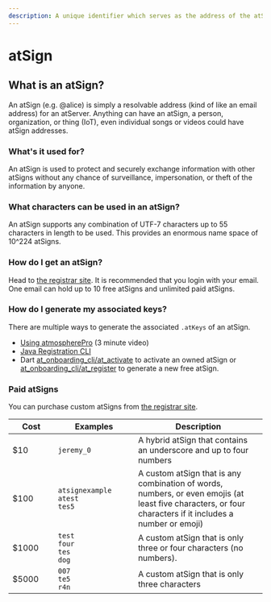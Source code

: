 ```yaml
---
description: A unique identifier which serves as the address of the atServer
---
```


# atSign

## What is an atSign?

An atSign (e.g. @alice) is simply a resolvable address (kind of like an email address) for an atServer. Anything can have an atSign, a person, organization, or thing (IoT), even individual songs or videos could have atSign addresses.

### What's it used for?

An atSign is used to protect and securely exchange information with other atSigns without any chance of surveillance, impersonation, or theft of the information by anyone.

### What characters can be used in an atSign?

An atSign supports any combination of UTF-7 characters up to 55 characters in length to be used. This provides an enormous name space of 10^224 atSigns.

### How do I get an atSign?

Head to [the registrar site](https://my.atsign.com/go). It is recommended that you login with your email. One email can hold up to 10 free atSigns and unlimited paid atSigns.

### How do I generate my associated keys?

There are multiple ways to generate the associated `.atKeys` of an atSign.&#x20;

* [Using atmospherePro](https://www.youtube.com/watch?v=8xJnbsuF4C8) (3 minute video)
* [Java Registration CLI](https://github.com/atsign-foundation/at\_java/blob/trunk/getting\_started\_guide.md)
* Dart [at\_onboarding\_cli/at\_activate](https://github.com/atsign-foundation/at\_libraries/tree/trunk/packages/at\_onboarding\_cli#activate\_cli) to activate an owned atSign or [at\_onboarding\_cli/at\_register](https://github.com/atsign-foundation/at\_libraries/tree/trunk/packages/at\_onboarding\_cli#register\_cli) to generate a new free atSign.

### Paid atSigns

You can purchase custom atSigns from [the registrar site](https://my.atsign.com/go).&#x20;

<table><thead><tr><th width="106.33333333333331">Cost</th><th width="195">Examples</th><th width="447">Description</th></tr></thead><tbody><tr><td>$10</td><td><code>jeremy_0</code></td><td>A hybrid atSign that contains an underscore and up to four numbers</td></tr><tr><td>$100</td><td><code>atsignexample</code><br><code>atest</code><br><code>tes5</code></td><td>A custom atSign that is any combination of words, numbers, or even emojis (at least five characters, or four characters if it includes a number or emoji)</td></tr><tr><td>$1000</td><td><code>test</code><br><code>four</code><br><code>tes</code><br><code>dog</code></td><td>A custom atSign that is only three or four characters (no numbers).</td></tr><tr><td>$5000</td><td><code>007</code><br><code>te5</code><br><code>r4n</code></td><td>A custom atSign that is only three characters</td></tr></tbody></table>

